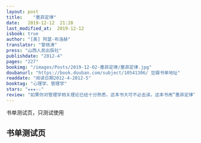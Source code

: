 ```yaml
---
layout: post
title:    "墨菲定律"
date:   2019-12-12  21:28 
last_modified_at:  2019-12-12 
isbook: true
author: "[美] 阿瑟·布洛赫"
translator: "曾晓涛"
press: "山西人民出版社"
publishdate: "2012-4"
pages: "227"
bookimg: "/images/Posts/2019-12-02-墨菲定律/墨菲定律.jpg"
doubanurl: "https://book.douban.com/subject/10541306/ 豆瓣书单地址"
readdate: "阅读日期2012-4-2012-5"
booktag: "心理学、管理学"
stars: "★★★☆☆" 
review: "如果你对管理学相关理论已经十分熟悉，这本书大可不必去读。这本书用“墨菲定律”四个字命名，估计忽悠了不少人去读了这本书。实际这本书是管理学相关心理理论或定律的一个“简介”的汇编而已，不只是“墨菲定律”一个理论，而且选取的各个理论偏管理心理学方向，介绍也比较浅显。依我看，这本书命名为《管理心理学汇编》还差不多！"
---
```


书单测试页，只测试使用

<!--more-->
## 书单测试页


